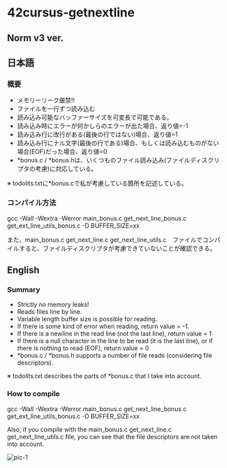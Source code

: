 # 42cursus-getnextline

## Norm v3 ver.
## 日本語
### 概要
*  メモリーリーク厳禁!!
* ファイルを一行ずつ読み込む
*  読み込み可能なバッファーサイズを可変長で可能である。
* 読み込み時にエラーが何かしらのエラーが出た場合、返り値=-1
* 読み込み行に改行がある(最後の行ではない)場合、返り値=1
* 読み込み行にナル文字(最後の行である)場合、もしくは読み込むものがない場合(EOF)だった場合、返り値=0
* *bonus.c / *bonus.hは、いくつものファイル読み込み(ファイルディスクリプタの考慮)に対応している。

※ todolits.txtに*bonus.cで私が考慮している箇所を記述している。

### コンパイル方法
gcc -Wall -Wextra -Werror main_bonus.c get_next_line_bonus.c  get_ext_line_utils_bonus.c -D BUFFER_SIZE=xx

また、main_bonus.c get_next_line.c get_next_line_utils.c　ファイルでコンパイルすると、ファイルディスクリプタが考慮できていないことが確認できる。

## English
### Summary
* Strictly no memory leaks!
* Reads files line by line.
* Variable length buffer size is possible for reading.
* If there is some kind of error when reading, return value = -1.
* If there is a newline in the read line (not the last line), return value = 1
* If there is a null character in the line to be read (it is the last line), or if there is nothing to read (EOF), return value = 0
* *bonus.c / *bonus.h supports a number of file reads (considering file descriptors).

※ todolits.txt describes the parts of *bonus.c that I take into account.

### How to compile
gcc -Wall -Wextra -Werror main_bonus.c get_next_line_bonus.c get_ext_line_utils_bonus.c -D BUFFER_SIZE=xx

Also, if you compile with the main_bonus.c get_next_line.c get_next_line_utils.c file, you can see that the file descriptors are not taken into account.

![pic-1](https://i.gyazo.com/b13c8f5260b92ccfc6867a4ce282cc38.png)
